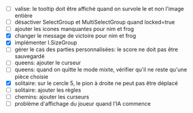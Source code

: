 - [ ] valise: le tooltip doit être affiché quand on survole le <a> et non l'image entière
- [ ] désactiver SelectGroup et MultiSelectGroup quand locked=true
- [ ] ajouter les icones manquantes pour nim et frog
- [x] changer le message de victoire pour nim et frog
- [x] implémenter I.SizeGroup
- [ ] gérer le cas des parties personnalisées: le score ne doit pas être sauvegardé
- [ ] queens: ajouter le curseur
- [ ] queens: quand on quitte le mode mixte, vérifier qu'il ne reste qu'une pièce choisie
- [x] solitaire: sur le cercle 5, le pion à droite ne peut pas être déplacé 
- [ ] solitaire: ajouter les règles
- [ ] chemins: ajouter les curseurs
- [ ] problème d'affichage du joueur quand l'IA commence
